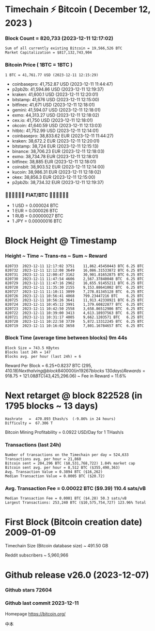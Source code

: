 #  Timechain ⚡ ₿itcoin ( December 12, 2023 ) 
### Block Count = 820,733 (2023-12-11 12:17:02)
    Sum of all currently existing Bitcoin = 19,566,526 BTC
    Market Capitalization = $817,132,743,904
### Bitcoin Price ( 1BTC = 1BTC )
	1 BTC = 41,761.77 USD (2023-12-11 12:15:29)
- coinbasepro: 41,752.87 USD (2023-12-11 11:44:47)
- p2pb2b: 41,594.86 USD (2023-12-11 12:19:37)
- kraken: 41,600.1 USD (2023-12-11 12:20:01)
- bitstamp: 41,676 USD (2023-12-11 12:15:00)
- bitfinex: 41,671 USD (2023-12-11 12:18:01)
- gemini: 41,594.07 USD (2023-12-11 12:18:01)
- exmo: 44,313.27 USD (2023-12-11 12:18:02)
- cex.io: 41,750 USD (2023-12-11 12:18:01)
- okcoin: 41,640.59 USD (2023-12-11 12:13:03)
- hitbtc: 41,752.99 USD (2023-12-11 12:14:01)
- coinbasepro: 38,833.62 EUR (2023-12-11 11:44:27)
- kraken: 38,672.2 EUR (2023-12-11 12:20:01)
- bitstamp: 38,724 EUR (2023-12-11 12:15:13)
- binance: 38,706.23 EUR (2023-12-11 12:18:03)
- exmo: 38,734.78 EUR (2023-12-11 12:18:01)
- bitfinex: 38,885 EUR (2023-12-11 12:18:01)
- coinsbit: 38,903.52 EUR (2023-12-11 12:14:00)
- kucoin: 38,986.31 EUR (2023-12-11 12:18:02)
- okex: 38,856.3 EUR (2023-12-11 12:15:00)
- p2pb2b: 38,734.32 EUR (2023-12-11 12:19:37)
### 💱💶💵💷💴💱 FIAT/BTC 💱💴💷💵💶💱
- 1 USD = 0.000024 BTC
- 1 EUR = 0.000026 BTC
- 1 RUB = 0.00000027 BTC
- 1 JPY = 0.00000016 BTC
# Block Height @ Timestamp
### Height ~ Time ~ Trans-ns ~ Sum ~ Reward
    820733	2023-12-11 12:17:02	3751	11,862.45450443 BTC	6.25 BTC
    820732	2023-12-11 12:12:08	3649	16,086.31533872 BTC	6.25 BTC
    820731	2023-12-11 12:00:47	3162	30,901.81652875 BTC	6.25 BTC
    820730	2023-12-11 11:47:54	4606	2,567.37840048 BTC	6.25 BTC
    820729	2023-12-11 11:47:16	2962	16,655.91455211 BTC	6.25 BTC
    820728	2023-12-11 11:35:30	2155	9,153.88641002 BTC	6.25 BTC
    820727	2023-12-11 11:10:11	3099	7,278.81345128 BTC	6.25 BTC
    820726	2023-12-11 10:56:41	4068	799.23447216 BTC	6.25 BTC
    820725	2023-12-11 10:56:26	3641	11,913.42338921 BTC	6.25 BTC
    820724	2023-12-11 10:45:12	3991	1,379.60822877 BTC	6.25 BTC
    820723	2023-12-11 10:42:50	2558	3,658.86512986 BTC	6.25 BTC
    820722	2023-12-11 10:39:00	3413	4,613.18937563 BTC	6.25 BTC
    820721	2023-12-11 10:31:17	4005	9,662.1203571 BTC	6.25 BTC
    820720	2023-12-11 10:22:58	3739	5,872.13312245 BTC	6.25 BTC
    820719	2023-12-11 10:16:02	3658	7,801.16784657 BTC	6.25 BTC
### Block Time (average time between blocks)	9m 44s
    Block Size = 743.5 KBytes
    Blocks last 24h = 147
    Blocks avg. per hour (last 24h) = 6
Reward Per Block = 6.25+0.8237 BTC ($295,410.18) 
    Next halving @ block 840000 (in 19267 blocks ~ 130 days)
Rewards = 918.75+121.08 BTC ($43,425,296.06) ~ Fee in Reward = 11.6%
# Next retarget @ block 822528 (in 1795 blocks ~ 13 days)
    Hashrate   =  470.893 Ehash/s  (-9.86% in 24 hours)
    Difficulty =  67.306 T 
Bitcoin Mining Profitability = 0.0922 USD/Day for 1 THash/s
### Transactions (last 24h)
    Number of transactions on the Timechain per day = 524,633
    Transactions avg. per hour = 21,860
    Bitcoin sent = 204,296 BTC ($8,531,768,722) 1.04% market cap
    Bitcoin sent avg. per hour = 8,512 BTC ($355,490,363)
    Avg. Transaction Value = 0.3894 BTC ($16,262)
    Median Transaction Value = 0.0005 BTC ($20.72)
### Avg. Transaction Fee = 0.00022 BTC ($9.39) 110.4 sats/vB
    Median Transaction Fee = 0.0001 BTC ($4.28) 50.3 sats/vB
    Largest Transactions: 253,240 BTC ($10,575,754,727) 123.96% Total
# First Block (Bitcoin creation date)	2009-01-09
Timechain Size (Bitcoin database size)	~   491.50 GB

Reddit subscribers	~  5,960,966

# Github release	v26.0 (2023-12-07)
### Github stars	72604
### Github last commit	2023-12-11

Homepage	https://bitcoin.org/

中本  
